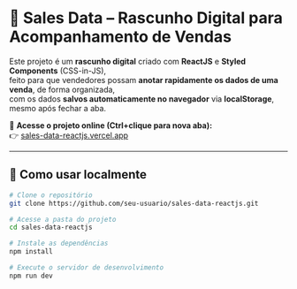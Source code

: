 # 📝 Sales Data – Rascunho Digital para Acompanhamento de Vendas

Este projeto é um **rascunho digital** criado com **ReactJS** e **Styled Components** (CSS-in-JS),  
feito para que vendedores possam **anotar rapidamente os dados de uma venda**, de forma organizada,  
com os dados **salvos automaticamente no navegador** via **localStorage**, mesmo após fechar a aba.

🔗 **Acesse o projeto online (Ctrl+clique para nova aba):**  
👉 [sales-data-reactjs.vercel.app](https://sales-data-reactjs.vercel.app)

---

## 🚀 Como usar localmente

```bash
# Clone o repositório
git clone https://github.com/seu-usuario/sales-data-reactjs.git

# Acesse a pasta do projeto
cd sales-data-reactjs

# Instale as dependências
npm install

# Execute o servidor de desenvolvimento
npm run dev
